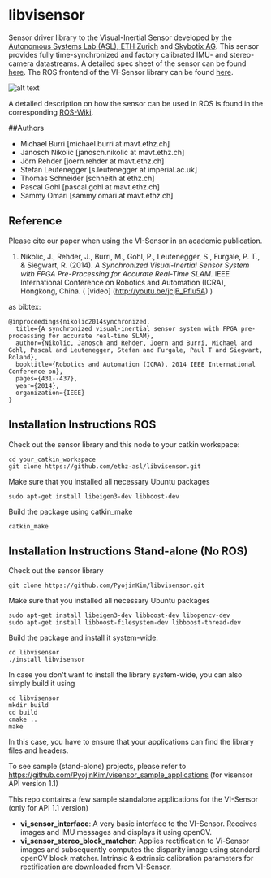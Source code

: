 libvisensor
=============

Sensor driver library to the Visual-Inertial Sensor developed by the [Autonomous Systems Lab (ASL), ETH Zurich](http://www.asl.ethz.ch) and [Skybotix AG](http://www.skybotix.com). This sensor provides fully time-synchronized and factory calibrated IMU- and stereo-camera datastreams. A detailed spec sheet of the sensor can be found [here](http://www.skybotix.com/skybotix-wordpress/wp-content/uploads/2014/03/VISensor_Factsheet_web.pdf). The ROS frontend of the VI-Sensor library can be found [here](https://github.com/ethz-asl/visensor_node).

![alt text](http://wiki.ros.org/vi_sensor?action=AttachFile&do=get&target=vi-sensor-front.jpg "Sensor Photo")

A detailed description on how the sensor can be used in ROS is found in the corresponding [ROS-Wiki](http://wiki.ros.org/vi_sensor).

##Authors
* Michael Burri [michael.burri at mavt.ethz.ch]
* Janosch Nikolic [janosch.nikolic at mavt.ethz.ch]
* Jörn Rehder [joern.rehder at mavt.ethz.ch]
* Stefan Leutenegger [s.leutenegger at imperial.ac.uk]
* Thomas Schneider [schneith at ethz.ch]
* Pascal Gohl [pascal.gohl at mavt.ethz.ch]
* Sammy Omari [sammy.omari at mavt.ethz.ch]

## Reference
Please cite our paper when using the VI-Sensor in an academic publication.

1. <a name="nikolic"></a>Nikolic, J., Rehder, J., Burri, M., Gohl, P., Leutenegger, S., Furgale, P. T., & Siegwart, R. (2014). *A Synchronized Visual-Inertial Sensor System with FPGA Pre-Processing for Accurate Real-Time SLAM.* IEEE International Conference on Robotics and Automation (ICRA), Hongkong, China. ( [video] (http://youtu.be/jcjB_Pflu5A) )

as bibtex:
```
@inproceedings{nikolic2014synchronized,
  title={A synchronized visual-inertial sensor system with FPGA pre-processing for accurate real-time SLAM},
  author={Nikolic, Janosch and Rehder, Joern and Burri, Michael and Gohl, Pascal and Leutenegger, Stefan and Furgale, Paul T and Siegwart, Roland},
  booktitle={Robotics and Automation (ICRA), 2014 IEEE International Conference on},
  pages={431--437},
  year={2014},
  organization={IEEE}
}
```

## Installation Instructions ROS

Check out the sensor library and this node to your catkin workspace:

```
cd your_catkin_workspace
git clone https://github.com/ethz-asl/libvisensor.git
```

Make sure that you installed all necessary Ubuntu packages

```
sudo apt-get install libeigen3-dev libboost-dev
```

Build the package using catkin_make

```
catkin_make
```

 
## Installation Instructions Stand-alone (No ROS)
Check out the sensor library
```
git clone https://github.com/PyojinKim/libvisensor.git
```
Make sure that you installed all necessary Ubuntu packages

```
sudo apt-get install libeigen3-dev libboost-dev libopencv-dev
sudo apt-get install libboost-filesystem-dev libboost-thread-dev
```

Build the package and install it system-wide.

```
cd libvisensor
./install_libvisensor
```

In case you don't want to install the library system-wide, you can also simply build it using
```
cd libvisensor
mkdir build
cd build
cmake ..
make
```
In this case, you have to ensure that your applications can find the library files and headers.

To see sample (stand-alone) projects, please refer to https://github.com/PyojinKim/visensor_sample_applications (for visensor API version 1.1)

This repo contains a few sample standalone applications for the VI-Sensor (only for API 1.1 version)

* **vi_sensor_interface**: A very basic interface to the VI-Sensor. Receives images and IMU messages and displays it using openCV.
* **vi_sensor_stereo_block_matcher**: Applies rectification to Vi-Sensor images and subsequently computes the disparity image using standard openCV block matcher. Intrinsic & extrinsic calibration parameters for rectification are downloaded from VI-Sensor.
